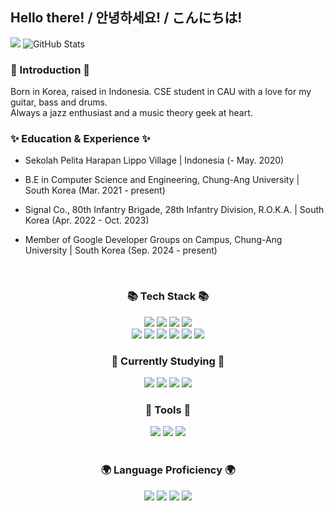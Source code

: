 ## Hello there! / 안녕하세요! / こんにちは!
<img src="https://capsule-render.vercel.app/api?type=waving&height=300&color=gradient&text=Welcome%20to%20-nl-Mingyu's%20GitHub&fontAlignY=39&textBg=false" />

<img src="https://github-readme-stats.vercel.app/api?username=mingyulee327&count_private=true&show_icons=true&theme=dark" alt="GitHub Stats" />


### 🎸 Introduction 🎸 
Born in Korea, raised in Indonesia. CSE student in CAU with a love for my guitar, bass and drums. <br> Always a jazz enthusiast and a music theory geek at heart.

### ✨ Education & Experience ✨ 

- Sekolah Pelita Harapan Lippo Village | Indonesia (- May. 2020)

- B.E in Computer Science and Engineering, Chung-Ang University | South Korea (Mar. 2021 - present)
  
- Signal Co., 80th Infantry Brigade, 28th Infantry Division, R.O.K.A. | South Korea (Apr. 2022 - Oct. 2023)

- Member of Google Developer Groups on Campus, Chung-Ang University | South Korea (Sep. 2024 - present)

<br>
<div align="center">
	<h3>📚 Tech Stack 📚</h3>

<!-- Programming Languages -->
<img src="https://img.shields.io/badge/Python-3776AB?style=flat&logo=Python&logoColor=white" />
<img src="https://img.shields.io/badge/C-A8B9CC?style=flat&logo=C&logoColor=white" />
<img src="https://img.shields.io/badge/C++-00599C?style=flat&logo=C%2B%2B&logoColor=white" />
<img src="https://img.shields.io/badge/Java-007396?style=flat&logo=OpenJDK&logoColor=white" />
<br>
<img src="https://img.shields.io/badge/Spring-6DB33F?style=flat&logo=spring&logoColor=white" />
<img src="https://img.shields.io/badge/SpringBoot-6DB33F?style=flat&logo=springboot&logoColor=white" />
<img src="https://img.shields.io/badge/SpringSecurity-6DB33F?style=flat&logo=springsecurity&logoColor=white" />
<img src="https://img.shields.io/badge/FastAPI-009688?style=flat&logo=fastapi&logoColor=white" />
<!-- Database -->
<img src="https://img.shields.io/badge/MySQL-4479A1?style=flat&logo=MySQL&logoColor=white" />
<img src="https://img.shields.io/badge/MongoDB-47A248?style=flat&logo=mongodb&logoColor=white" />

<br>

<h3>📖 Currently Studying 📖</h3>
<!-- Frontend Development -->
<img src="https://img.shields.io/badge/React-61DAFB?style=flat&logo=React&logoColor=black" />
<img src="https://img.shields.io/badge/HTML-E34F26?style=flat&logo=HTML5&logoColor=white" />
<img src="https://img.shields.io/badge/CSS-1572B6?style=flat&logo=css&logoColor=white" />
<img src="https://img.shields.io/badge/JavaScript-F7DF1E?style=flat&logo=JavaScript&logoColor=black" />

<br>

<h3>🧰 Tools 🧰</h3>
<img src="https://img.shields.io/badge/Git-F05032?style=flat&logo=Git&logoColor=white" />
<img src="https://img.shields.io/badge/GitHub-181717?style=flat&logo=GitHub&logoColor=white" />
<img src="https://img.shields.io/badge/Notion-000000?style=flat&logo=Notion&logoColor=white" />

</div>

<br>

<div align="center">
	<h3>🌍 Language Proficiency 🌍</h3>
	<p>
		<img src="https://img.shields.io/badge/Korean-Fluent-00A98F?style=flat&logo=Google%20Translate&logoColor=white" />
		<img src="https://img.shields.io/badge/English-Fluent-00A98F?style=flat&logo=Google%20Translate&logoColor=white" />
    <img src="https://img.shields.io/badge/Indonesian-Intermediate-007396?style=flat&logo=Google%20Translate&logoColor=white" />
    <img src="https://img.shields.io/badge/Japanese-Intermediate-007396?style=flat&logo=Google%20Translate&logoColor=white" />
	</p>
</div>
